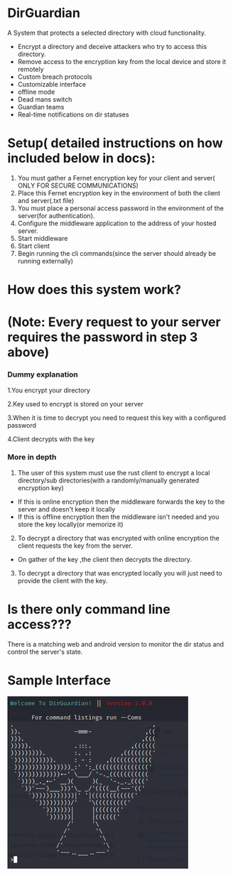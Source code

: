 # DirGuardian

A System that protects a selected directory with cloud functionality.

- Encrypt a directory and deceive attackers who try to access this directory.
- Remove access to the encryption key from the local device and store it remotely
- Custom breach protocols
- Customizable interface
- offline mode
- Dead mans switch
- Guardian teams
- Real-time notifications on dir statuses



# Setup( detailed instructions on how included below in docs):
1. You must gather a Fernet encryption key for your client and server( ONLY FOR SECURE COMMUNICATIONS)
2. Place this Fernet encryption key in the environment of both the client and server(.txt file)
3. You must place a personal access password in the environment of the server(for authentication).
4. Configure the middleware application to the address of your hosted server.
5. Start middleware
6. Start client
7. Begin running the cli commands(since the server should already be running externally)

# How does this system work?

# (Note: Every request to your server requires the password in step 3 above)
### Dummy explanation
1.You encrypt your directory

2.Key used to encrypt is stored on your server

3.When it is time to decrypt you need to request this key with a configured password

4.Client decrypts with the key

### More in depth
1. The user of this system must use the rust client to encrypt a local directory/sub directories(with a randomly/manually generated encryption key)
- If this is online encryption then the middleware forwards the key to the server and doesn't keep it locally
- If this is offline encryption then the middleware isn't needed and you store the key locally(or memorize it)
2. To decrypt a directory that was encrypted with online encryption the client requests the key from the server.
- On gather of the key ,the client then decrypts the directory.
3. To decrypt a directory that was encrypted locally you will just need to provide the client with the key.


# Is there  only command line access???

There is a matching web and android version to monitor the dir status and control the server's state. 


# Sample Interface
<img src="/ui.png">
